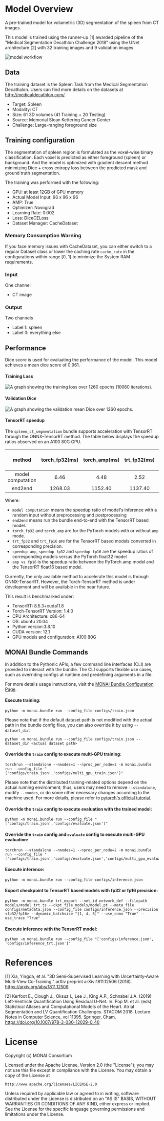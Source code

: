 # Model Overview
A pre-trained model for volumetric (3D) segmentation of the spleen from CT images.

This model is trained using the runner-up [1] awarded pipeline of the "Medical Segmentation Decathlon Challenge 2018" using the UNet architecture [2] with 32 training images and 9 validation images.

![model workflow](https://developer.download.nvidia.com/assets/Clara/Images/clara_pt_spleen_ct_segmentation_workflow.png)

## Data
The training dataset is the Spleen Task from the Medical Segmentation Decathalon. Users can find more details on the datasets at http://medicaldecathlon.com/.

- Target: Spleen
- Modality: CT
- Size: 61 3D volumes (41 Training + 20 Testing)
- Source: Memorial Sloan Kettering Cancer Center
- Challenge: Large-ranging foreground size

## Training configuration
The segmentation of spleen region is formulated as the voxel-wise binary classification. Each voxel is predicted as either foreground (spleen) or background. And the model is optimized with gradient descent method minimizing Dice + cross entropy loss between the predicted mask and ground truth segmentation.

The training was performed with the following:

- GPU: at least 12GB of GPU memory
- Actual Model Input: 96 x 96 x 96
- AMP: True
- Optimizer: Novograd
- Learning Rate: 0.002
- Loss: DiceCELoss
- Dataset Manager: CacheDataset

### Memory Consumption Warning

If you face memory issues with CacheDataset, you can either switch to a regular Dataset class or lower the caching rate `cache_rate` in the configurations within range [0, 1] to minimize the System RAM requirements.

### Input
One channel
- CT image

### Output
Two channels
- Label 1: spleen
- Label 0: everything else

## Performance
Dice score is used for evaluating the performance of the model. This model achieves a mean dice score of 0.961.

#### Training Loss
![A graph showing the training loss over 1260 epochs (10080 iterations).](https://developer.download.nvidia.com/assets/Clara/Images/monai_spleen_ct_segmentation_train.png)

#### Validation Dice
![A graph showing the validation mean Dice over 1260 epochs.](https://developer.download.nvidia.com/assets/Clara/Images/monai_spleen_ct_segmentation_val.png)

#### TensorRT speedup
The `spleen_ct_segmentation` bundle supports acceleration with TensorRT through the ONNX-TensorRT method. The table below displays the speedup ratios observed on an A100 80G GPU.

| method | torch_fp32(ms) | torch_amp(ms) | trt_fp32(ms) | trt_fp16(ms) | speedup amp | speedup fp32 | speedup fp16 | amp vs fp16|
| :---: | :---: | :---: | :---: | :---: | :---: | :---: | :---: | :---: |
| model computation | 6.46 | 4.48 | 2.52 | 1.96 | 1.44 | 2.56 | 3.30 | 2.29 |
| end2end | 1268.03 | 1152.40 | 1137.40 | 1114.25 | 1.10 | 1.11 | 1.14 | 1.03 |

Where:
- `model computation` means the speedup ratio of model's inference with a random input without preprocessing and postprocessing
- `end2end` means run the bundle end-to-end with the TensorRT based model.
- `torch_fp32` and `torch_amp` are for the PyTorch models with or without `amp` mode.
- `trt_fp32` and `trt_fp16` are for the TensorRT based models converted in corresponding precision.
- `speedup amp`, `speedup fp32` and `speedup fp16` are the speedup ratios of corresponding models versus the PyTorch float32 model
- `amp vs fp16` is the speedup ratio between the PyTorch amp model and the TensorRT float16 based model.

Currently, the only available method to accelerate this model is through ONNX-TensorRT. However, the Torch-TensorRT method is under development and will be available in the near future.

This result is benchmarked under:
 - TensorRT: 8.5.3+cuda11.8
 - Torch-TensorRT Version: 1.4.0
 - CPU Architecture: x86-64
 - OS: ubuntu 20.04
 - Python version:3.8.10
 - CUDA version: 12.1
 - GPU models and configuration: A100 80G

## MONAI Bundle Commands
In addition to the Pythonic APIs, a few command line interfaces (CLI) are provided to interact with the bundle. The CLI supports flexible use cases, such as overriding configs at runtime and predefining arguments in a file.

For more details usage instructions, visit the [MONAI Bundle Configuration Page](https://docs.monai.io/en/latest/config_syntax.html).

#### Execute training:

```
python -m monai.bundle run --config_file configs/train.json
```

Please note that if the default dataset path is not modified with the actual path in the bundle config files, you can also override it by using `--dataset_dir`:

```
python -m monai.bundle run --config_file configs/train.json --dataset_dir <actual dataset path>
```

#### Override the `train` config to execute multi-GPU training:

```
torchrun --standalone --nnodes=1 --nproc_per_node=2 -m monai.bundle run --config_file "['configs/train.json','configs/multi_gpu_train.json']"
```

Please note that the distributed training-related options depend on the actual running environment; thus, users may need to remove `--standalone`, modify `--nnodes`, or do some other necessary changes according to the machine used. For more details, please refer to [pytorch's official tutorial](https://pytorch.org/tutorials/intermediate/ddp_tutorial.html).

#### Override the `train` config to execute evaluation with the trained model:

```
python -m monai.bundle run --config_file "['configs/train.json','configs/evaluate.json']"
```

#### Override the `train` config and `evaluate` config to execute multi-GPU evaluation:

```
torchrun --standalone --nnodes=1 --nproc_per_node=2 -m monai.bundle run --config_file "['configs/train.json','configs/evaluate.json','configs/multi_gpu_evaluate.json']"
```

#### Execute inference:

```
python -m monai.bundle run --config_file configs/inference.json
```

#### Export checkpoint to TensorRT based models with fp32 or fp16 precision:

```
python -m monai.bundle trt_export --net_id network_def --filepath models/model_trt.ts --ckpt_file models/model.pt --meta_file configs/metadata.json --config_file configs/inference.json --precision <fp32/fp16> --dynamic_batchsize "[1, 4, 8]" --use_onnx "True" --use_trace "True"
```

#### Execute inference with the TensorRT model:

```
python -m monai.bundle run --config_file "['configs/inference.json', 'configs/inference_trt.json']"
```

# References
[1] Xia, Yingda, et al. "3D Semi-Supervised Learning with Uncertainty-Aware Multi-View Co-Training." arXiv preprint arXiv:1811.12506 (2018). https://arxiv.org/abs/1811.12506.

[2] Kerfoot E., Clough J., Oksuz I., Lee J., King A.P., Schnabel J.A. (2019) Left-Ventricle Quantification Using Residual U-Net. In: Pop M. et al. (eds) Statistical Atlases and Computational Models of the Heart. Atrial Segmentation and LV Quantification Challenges. STACOM 2018. Lecture Notes in Computer Science, vol 11395. Springer, Cham. https://doi.org/10.1007/978-3-030-12029-0_40

# License
Copyright (c) MONAI Consortium

Licensed under the Apache License, Version 2.0 (the "License");
you may not use this file except in compliance with the License.
You may obtain a copy of the License at

    http://www.apache.org/licenses/LICENSE-2.0

Unless required by applicable law or agreed to in writing, software
distributed under the License is distributed on an "AS IS" BASIS,
WITHOUT WARRANTIES OR CONDITIONS OF ANY KIND, either express or implied.
See the License for the specific language governing permissions and
limitations under the License.

